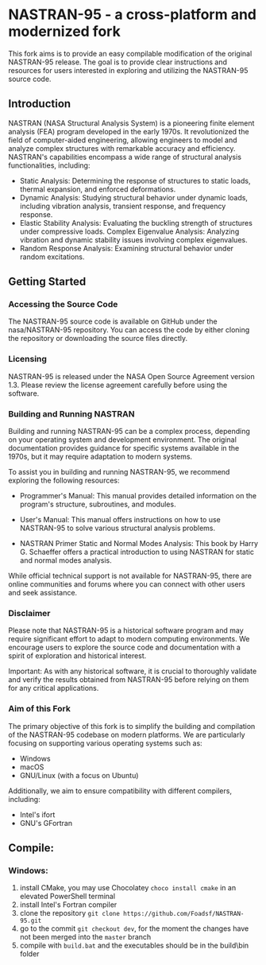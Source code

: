 # NASTRAN-95 - a cross-platform and modernized fork

This fork aims is to provide an easy compilable modification of the original NASTRAN-95 release. The goal is to provide clear instructions and resources for users interested in exploring and utilizing the NASTRAN-95 source code.

## Introduction

NASTRAN (NASA Structural Analysis System) is a pioneering finite element analysis (FEA) program developed in the early 1970s. It revolutionized the field of computer-aided engineering, allowing engineers to model and analyze complex structures with remarkable accuracy and efficiency. NASTRAN's capabilities encompass a wide range of structural analysis functionalities, including:

* Static Analysis: Determining the response of structures to static loads, thermal expansion, and enforced deformations.
* Dynamic Analysis: Studying structural behavior under dynamic loads, including vibration analysis, transient response, and frequency response.
* Elastic Stability Analysis: Evaluating the buckling strength of structures under compressive loads.
Complex Eigenvalue Analysis: Analyzing vibration and dynamic stability issues involving complex eigenvalues.
* Random Response Analysis: Examining structural behavior under random excitations.

## Getting Started
### Accessing the Source Code

The NASTRAN-95 source code is available on GitHub under the nasa/NASTRAN-95 repository. You can access the code by either cloning the repository or downloading the source files directly.

### Licensing

NASTRAN-95 is released under the NASA Open Source Agreement version 1.3. Please review the license agreement carefully before using the software.

### Building and Running NASTRAN

Building and running NASTRAN-95 can be a complex process, depending on your operating system and development environment. The original documentation provides guidance for specific systems available in the 1970s, but it may require adaptation to modern systems.

To assist you in building and running NASTRAN-95, we recommend exploring the following resources:

* Programmer's Manual: This manual provides detailed information on the program's structure, subroutines, and modules.
* User's Manual: This manual offers instructions on how to use NASTRAN-95 to solve various structural analysis problems.

* NASTRAN Primer Static and Normal Modes Analysis: This book by Harry G. Schaeffer offers a practical introduction to using NASTRAN for static and normal modes analysis.

While official technical support is not available for NASTRAN-95, there are online communities and forums where you can connect with other users and seek assistance.

### Disclaimer

Please note that NASTRAN-95 is a historical software program and may require significant effort to adapt to modern computing environments. We encourage users to explore the source code and documentation with a spirit of exploration and historical interest.

Important: As with any historical software, it is crucial to thoroughly validate and verify the results obtained from NASTRAN-95 before relying on them for any critical applications.


### Aim of this Fork
The primary objective of this fork is to simplify the building and compilation of the NASTRAN-95 codebase on modern platforms. We are particularly focusing on supporting various operating systems such as:

* Windows
* macOS
* GNU/Linux (with a focus on Ubuntu)

Additionally, we aim to ensure compatibility with different compilers, including:

* Intel's ifort
* GNU's GFortran

## Compile:

### Windows:

1. install CMake, you may use Chocolatey `choco install cmake` in an elevated PowerShell terminal
2. install Intel's Fortran compiler
3. clone the repository `git clone https://github.com/Foadsf/NASTRAN-95.git`
4. go to the commit `git checkout dev`, for the moment the changes have not been merged into the `master` branch
5. compile with `build.bat` and the executables should be in the build\bin folder